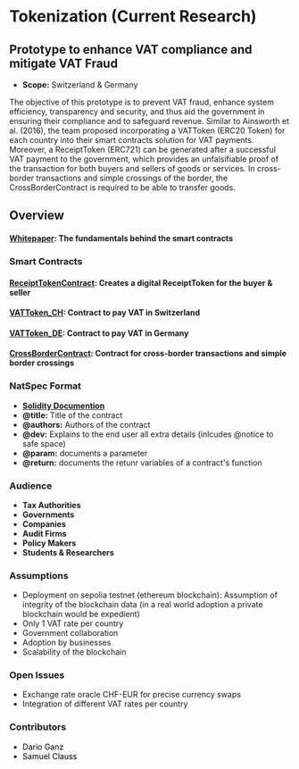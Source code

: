 # Tokenization (Current Research)

## Prototype to enhance VAT compliance and mitigate VAT Fraud
- **Scope:** Switzerland & Germany

The objective of this prototype is to prevent VAT fraud, enhance system efficiency, transparency and security, and thus aid the government in ensuring their compliance and to safeguard revenue. Similar to Ainsworth et al. (2016), the team proposed incorporating a VATToken (ERC20 Token) for each country into their smart contracts solution for VAT payments. Moreover, a ReceiptToken (ERC721) can be generated after a successful VAT payment to the government, which provides an unfalsifiable proof of the transaction for both buyers and sellers of goods or services. In cross-border transactions and simple crossings of the border, the CrossBorderContract is required to be able to transfer goods.

## Overview
#### [Whitepaper](Whitepaper.md): The fundamentals behind the smart contracts
### Smart Contracts
#### [ReceiptTokenContract](VAT%20fraud/ReceiptTokenContract.sol): Creates a digital ReceiptToken for the buyer & seller
#### [VATToken_CH](VAT%20fraud/VATToken_CH.sol): Contract to pay VAT in Switzerland
#### [VATToken_DE](VAT%20fraud/VATToken_DE.sol): Contract to pay VAT in Germany
#### [CrossBorderContract](VAT%20fraud/CrossBorderContract.sol): Contract for cross-border transactions and simple border crossings 

### NatSpec Format
- **[Solidity Documention](https://docs.soliditylang.org/en/latest/natspec-format.html)**
- **@title:** Title of the contract
- **@authors:** Authors of the contract
- **@dev:** Explains to the end user all extra details (inlcudes @notice to safe space)
- **@param:** documents a parameter
- **@return:** documents the retunr variables of a contract's function

### Audience
- **Tax Authorities**
- **Governments**
- **Companies**
- **Audit Firms**
- **Policy Makers**
- **Students & Researchers**

### Assumptions
- Deployment on sepolia testnet (ethereum blockchain): Assumption of integrity of the blockchain data (in a real world adoption a private blockchain would be expedient)
- Only 1 VAT rate per country
- Government collaboration
- Adoption by businesses
- Scalability of the blockchain

### Open Issues
- Exchange rate oracle CHF-EUR for precise currency swaps
- Integration of different VAT rates per country

### Contributors
- <a href="https://github.com/darioganz" style="text-decoration: none; color: black;">Dario Ganz</a>
- <a href="https://github.com/SamuelClauss" style="text-decoration: none; color: black;">Samuel Clauss</a>
